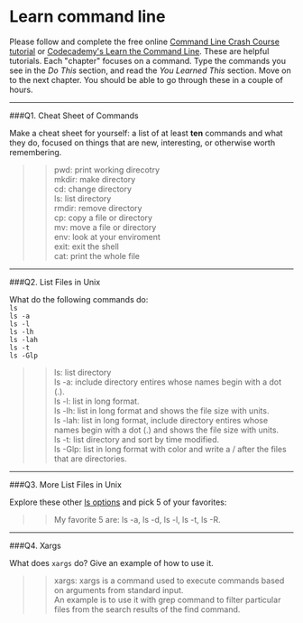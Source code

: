 # Learn command line

Please follow and complete the free online [Command Line Crash Course
tutorial](https://web.archive.org/web/20160708171659/http://cli.learncodethehardway.org/book/) or [Codecademy's Learn the Command Line](https://www.codecademy.com/learn/learn-the-command-line). These are helpful tutorials. Each "chapter" focuses on a command. Type the commands you see in the _Do This_ section, and read the _You Learned This_ section. Move on to the next chapter. You should be able to go through these in a couple of hours.

---

###Q1.  Cheat Sheet of Commands  

Make a cheat sheet for yourself: a list of at least **ten** commands and what they do, focused on things that are new, interesting, or otherwise worth remembering.

> > pwd: print working direcotry  
> > mkdir: make directory  
> > cd: change directory  
> > ls: list directory  
> > rmdir: remove directory  
> > cp: copy a file or directory  
> > mv: move a file or directory  
> > env: look at your enviroment  
> > exit: exit the shell  
> > cat: print the whole file  

---

###Q2.  List Files in Unix   

What do the following commands do:  
`ls`  
`ls -a`  
`ls -l`  
`ls -lh`  
`ls -lah`  
`ls -t`  
`ls -Glp`  

> > ls: list directory  
> > ls -a: include directory entires whose names begin with a dot (.).  
> > ls -l: list in long format.  
> > ls -lh: list in long format and shows the file size with units.  
> > ls -lah: list in long format, include directory entires whose names begin with a dot (.) and shows the file size with units.  
> > ls -t: list directory and sort by time modified.  
> > ls -Glp: list in long format with color and write a / after the files that are directories.  


---

###Q3.  More List Files in Unix  

Explore these other [ls options](http://www.techonthenet.com/unix/basic/ls.php) and pick 5 of your favorites:

> > My favorite 5 are: ls -a, ls -d, ls -l, ls -t, ls -R.

---

###Q4.  Xargs   

What does `xargs` do? Give an example of how to use it.

> > xargs: xargs is a command used to execute commands based on arguments from standard input.  
An example is to use it with grep command to filter particular files from the search results of the find command.
 

